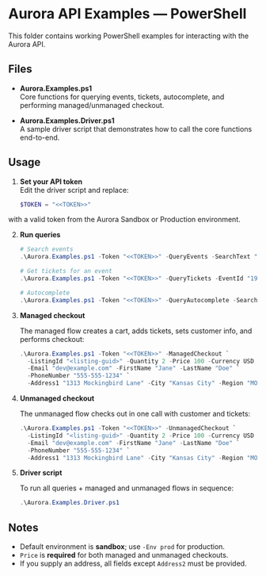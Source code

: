 # Aurora API Examples — PowerShell

This folder contains working PowerShell examples for interacting with the Aurora API.  

## Files

- **Aurora.Examples.ps1**  
  Core functions for querying events, tickets, autocomplete, and performing managed/unmanaged checkout.

- **Aurora.Examples.Driver.ps1**  
  A sample driver script that demonstrates how to call the core functions end-to-end.

## Usage

1. **Set your API token**  
   Edit the driver script and replace:

   ```powershell
   $TOKEN = "<<TOKEN>>"
   ```

with a valid token from the Aurora Sandbox or Production environment.

2. **Run queries**

   ```powershell
   # Search events
   .\Aurora.Examples.ps1 -Token "<<TOKEN>>" -QueryEvents -SearchText "Chiefs"

   # Get tickets for an event
   .\Aurora.Examples.ps1 -Token "<<TOKEN>>" -QueryTickets -EventId "1972578"

   # Autocomplete
   .\Aurora.Examples.ps1 -Token "<<TOKEN>>" -QueryAutocomplete -SearchText "Taylor Swift"
   ```

3. **Managed checkout**

   The managed flow creates a cart, adds tickets, sets customer info, and performs checkout:

   ```powershell
   .\Aurora.Examples.ps1 -Token "<<TOKEN>>" -ManagedCheckout `
     -ListingId "<listing-guid>" -Quantity 2 -Price 100 -Currency USD `
     -Email "dev@example.com" -FirstName "Jane" -LastName "Doe" `
     -PhoneNumber "555-555-1234" `
     -Address1 "1313 Mockingbird Lane" -City "Kansas City" -Region "MO" -PostalCode "64106" -Country "US"
   ```

4. **Unmanaged checkout**

   The unmanaged flow checks out in one call with customer and tickets:

   ```powershell
   .\Aurora.Examples.ps1 -Token "<<TOKEN>>" -UnmanagedCheckout `
     -ListingId "<listing-guid>" -Quantity 2 -Price 100 -Currency USD `
     -Email "dev@example.com" -FirstName "Jane" -LastName "Doe" `
     -PhoneNumber "555-555-1234" `
     -Address1 "1313 Mockingbird Lane" -City "Kansas City" -Region "MO" -PostalCode "64106" -Country "US"
   ```

5. **Driver script**

   To run all queries + managed and unmanaged flows in sequence:

   ```powershell
   .\Aurora.Examples.Driver.ps1
   ```

## Notes

* Default environment is **sandbox**; use `-Env prod` for production.
* `Price` is **required** for both managed and unmanaged checkouts.
* If you supply an address, all fields except `Address2` must be provided.
